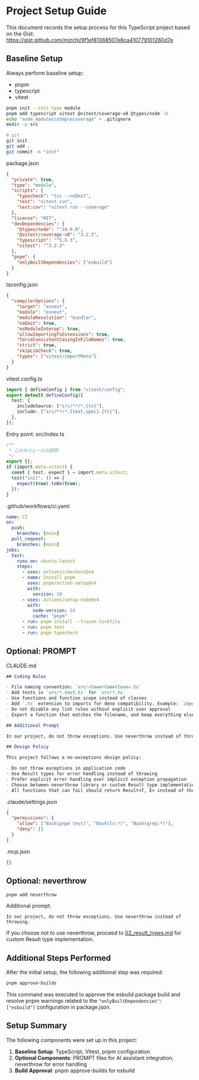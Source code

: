 # Project Setup Guide

This document records the setup process for this TypeScript project based on the Gist: https://gist.github.com/mizchi/9f1ef81368507e6ca410779101260d7e

## Baseline Setup

Always perform baseline setup:

- pnpm
- typescript
- vitest

```bash
pnpm init --init-type module
pnpm add typescript vitest @vitest/coverage-v8 @types/node -D
echo "node_modules\ntmp\ncoverage" > .gitignore
mkdir -p src

# git
git init
git add .
git commit -m "init"
```

package.json

```json
{
  "private": true,
  "type": "module",
  "scripts": {
    "typecheck": "tsc --noEmit",
    "test": "vitest run",
    "test:cov": "vitest run --coverage"
  },
  "license": "MIT",
  "devDependencies": {
    "@types/node": "^24.0.0",
    "@vitest/coverage-v8": "3.2.3",
    "typescript": "^5.8.3",
    "vitest": "^3.2.3"
  },
  "pnpm": {
    "onlyBuiltDependencies": ["esbuild"]
  }
}
```

tsconfig.json

```json
{
  "compilerOptions": {
    "target": "esnext",
    "module": "esnext",
    "moduleResolution": "bundler",
    "noEmit": true,
    "esModuleInterop": true,
    "allowImportingTsExtensions": true,
    "forceConsistentCasingInFileNames": true,
    "strict": true,
    "skipLibCheck": true,
    "types": ["vitest/importMeta"]
  }
}
```

vitest.config.ts

```typescript
import { defineConfig } from "vitest/config";
export default defineConfig({
  test: {
    includeSource: ["src/**/*.{ts}"],
    include: ["src/**/*.{test,spec}.{ts}"],
  },
});
```

Entry point: src/index.ts

```typescript
/**
 * このモジュールの説明
 */
export {};
if (import.meta.vitest) {
  const { test, expect } = import.meta.vitest;
  test("init", () => {
    expect(true).toBe(true);
  });
}
```

.github/workflows/ci.yaml

```yaml
name: CI
on:
  push:
    branches: [main]
  pull_request:
    branches: [main]
jobs:
  test:
    runs-on: ubuntu-latest
    steps:
      - uses: actions/checkout@v4
      - name: Install pnpm
        uses: pnpm/action-setup@v4
        with:
          version: 10
      - uses: actions/setup-node@v4
        with:
          node-version: 24
          cache: "pnpm"
      - run: pnpm install --frozen-lockfile
      - run: pnpm test
      - run: pnpm typecheck
```

## Optional: PROMPT

CLAUDE.md

```markdown
## Coding Rules

- File naming convention: `src/<lowerCamelCase>.ts`
- Add tests in `src/*.test.ts` for `src/*.ts`
- Use functions and function scope instead of classes
- Add `.ts` extension to imports for deno compatibility. Example: `import {} from "./x.ts"`
- Do not disable any lint rules without explicit user approval
- Export a function that matches the filename, and keep everything else as private as possible

## Additional Prompt

In our project, do not throw exceptions. Use neverthrow instead of throwing.

## Design Policy

This project follows a no-exceptions design policy:

- Do not throw exceptions in application code
- Use Result types for error handling instead of throwing
- Prefer explicit error handling over implicit exception propagation
- Choose between neverthrow library or custom Result type implementation
- All functions that can fail should return Result<T, E> instead of throwing
```

.claude/settings.json

```json
{
  "permissions": {
    "allow": ["Bash(pnpm test)", "Bash(ls:*)", "Bash(grep:*)"],
    "deny": []
  }
}
```

.mcp.json

```json
{}
```

## Optional: neverthrow

```bash
pnpm add neverthrow
```

Additional prompt:

```
In our project, do not throw exceptions. Use neverthrow instead of throwing.
```

If you choose not to use neverthrow, proceed to [02_result_types.md](02_result_types.md) for custom Result type implementation.

## Additional Steps Performed

After the initial setup, the following additional step was required:

```bash
pnpm approve-builds
```

This command was executed to approve the esbuild package build and resolve pnpm warnings related to the `"onlyBuiltDependencies": ["esbuild"]` configuration in package.json.

## Setup Summary

The following components were set up in this project:

1. **Baseline Setup**: TypeScript, Vitest, pnpm configuration
2. **Optional Components**: PROMPT files for AI assistant integration, neverthrow for error handling
3. **Build Approval**: pnpm approve-builds for esbuild
